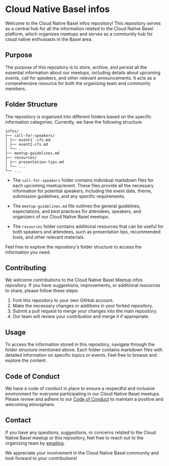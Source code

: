 # Cloud Native Basel infos

Welcome to the Cloud Native Basel infos repository! This repository serves as a central hub for all the information related to the Cloud Native Basel platform, which organizes meetups and serves as a community hub for cloud native enthusiasts in the Basel area.

## Purpose

The purpose of this repository is to store, archive, and persist all the essential information about our meetups, including details about upcoming events, call for speakers, and other relevant announcements. It acts as a comprehensive resource for both the organizing team and community members.

## Folder Structure

The repository is organized into different folders based on the specific information categories. Currently, we have the following structure:

```
infos/
├── call-for-speakers/
│ ├── event1`-cfs.md
│ ├── event2-cfs.md
│ └── ...
├── meetup-guidelines.md
├── resources/
│ ├── presentation-tips.md
│ └── ...
└── ...
```

- The `call-for-speakers` folder contains individual markdown files for each upcoming meetup/event. These files provide all the necessary information for potential speakers, including the event date, theme, submission guidelines, and any specific requirements.

- The `meetup-guidelines.md` file outlines the general guidelines, expectations, and best practices for attendees, speakers, and organizers of our Cloud Native Basel meetups.

- The `resources` folder contains additional resources that can be useful for both speakers and attendees, such as presentation tips, recommended tools, and other relevant materials.

Feel free to explore the repository's folder structure to access the information you need.

## Contributing

We welcome contributions to the Cloud Native Basel Meetup infos repository. If you have suggestions, improvements, or additional resources to share, please follow these steps:

1. Fork this repository to your own GitHub account.
2. Make the necessary changes or additions in your forked repository.
3. Submit a pull request to merge your changes into the main repository.
4. Our team will review your contribution and merge it if appropriate.

## Usage

To access the information stored in this repository, navigate through the folder structure mentioned above. Each folder contains markdown files with detailed information on specific topics or events. Feel free to browse and explore the content.

## Code of Conduct

We have a code of conduct in place to ensure a respectful and inclusive environment for everyone participating in our Cloud Native Basel meetups. Please review and adhere to our [Code of Conduct](CODE-OF-CONDUCT.md) to maintain a positive and welcoming atmosphere.

## Contact

If you have any questions, suggestions, or concerns related to the Cloud Native Basel meetup or this repository, feel free to reach out to the organizing team by [emailing](mailto:info@cloudnativebasel.ch).

We appreciate your involvement in the Cloud Native Basel community and look forward to your contributions!
